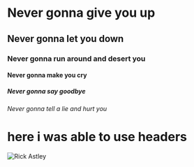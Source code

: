 # Never gonna give you up
## Never gonna let you down
### Never gonna run around and desert you
#### Never gonna make you cry
##### Never gonna say goodbye
###### Never gonna tell a lie and hurt you

# here i was able to use headers
![Rick Astley](https://encrypted-tbn0.gstatic.com/images?q=tbn:ANd9GcR-fwj2tYDU1KJKesB_JgTjmmuWkK0lOOHhK_oDOwQ2ETV812J55jUi4uMU&s=10)



